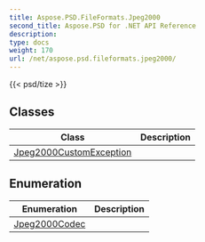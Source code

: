 ```yaml
---
title: Aspose.PSD.FileFormats.Jpeg2000
second_title: Aspose.PSD for .NET API Reference
description: 
type: docs
weight: 170
url: /net/aspose.psd.fileformats.jpeg2000/
---
```

{{< psd/tize >}}


## Classes

| Class | Description |
| --- | --- |
| [Jpeg2000CustomException](./jpeg2000customexception/) |  |
## Enumeration

| Enumeration | Description |
| --- | --- |
| [Jpeg2000Codec](./jpeg2000codec/) |  |


